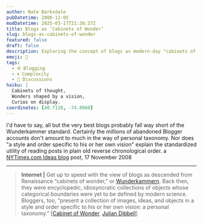 ```yaml
---
author: Nate Barksdale
pubDatetime: 2008-12-05
modDatetime: 2025-03-17T21:38:37Z
title: Blogs as ‘Cabinets of Wonder’
slug: blogs-as-cabinets-of-wonder
featured: false
draft: false
description: Exploring the concept of blogs as modern-day "cabinets of wonder," a fascinating comparison to Renaissance collections of curiosity.
emoji: 🏺
tags:
  - 🌐 Blogging
  - 🌀 Complexity
  - 📖 Discussions
haiku: |
  Cabinets of thought,  
  Wonders shaped by a vision,  
  Curios on display.
coordinates: [40.7128, -74.0060]
---
```


I'd have to say, all but the very best blogs probably fall way short of the Wunderkammer standard. Certainly the millions of abandoned Blogger accounts don't amount to much in the way of personal taxonomy. Nor does "a style and order specific to his or her own vision" explain the standardized utility of reading posts in plain old reverse chronological order. a [NYTimes.com Ideas blog](http://ideas.blogs.nytimes.com/2008/11/17/blogs-as-cabinets-of-wonder/) post, 17 November 2008

---

> **Internet |** Get up to speed with the view of blogs as descended from Renaissance “cabinets of wonder,” or [Wunderkammern](http://en.wikipedia.org/wiki/Cabinet_of_curiosities). Back then, they were encyclopedic, idiosyncratic collections of objects whose categorical boundaries were yet to be defined by modern science. Bloggers, too, “present a collection of images, ideas, and objects in a style and order specific to his or her own vision: a personal taxonomy.” [[Cabinet of Wonder](http://cabinet-of-wonders.blogspot.com/2008/11/blogs-as-wunderkammern.html), [Julian Dibbell](http://www.juliandibbell.com/texts/feed_blogger.html)]
